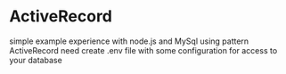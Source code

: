 # ActiveRecord
simple example experience with node.js and MySql using pattern ActiveRecord
need create .env file with some configuration for access to your database
